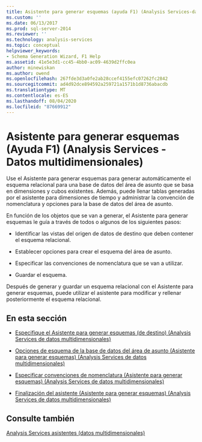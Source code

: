 ```yaml
---
title: Asistente para generar esquemas (ayuda F1) (Analysis Services-datos multidimensionales) | Microsoft Docs
ms.custom: ''
ms.date: 06/13/2017
ms.prod: sql-server-2014
ms.reviewer: ''
ms.technology: analysis-services
ms.topic: conceptual
helpviewer_keywords:
- Schema Generation Wizard, F1 Help
ms.assetid: 41e5e3d1-cc45-4bb0-ac09-4639d2ffc0ea
author: minewiskan
ms.author: owend
ms.openlocfilehash: 267fde3d3a0fe2ab28ccef4155efc07262fc2842
ms.sourcegitcommit: ad4d92dce894592a259721a1571b1d8736abacdb
ms.translationtype: MT
ms.contentlocale: es-ES
ms.lasthandoff: 08/04/2020
ms.locfileid: "87669912"
---
```

# <a name="schema-generation-wizard-f1-help-analysis-services---multidimensional-data"></a>Asistente para generar esquemas (Ayuda F1) (Analysis Services - Datos multidimensionales)
  Use el Asistente para generar esquemas para generar automáticamente el esquema relacional para una base de datos del área de asunto que se basa en dimensiones y cubos existentes. Además, puede llenar tablas generadas por el asistente para dimensiones de tiempo y administrar la convención de nomenclatura y opciones para la base de datos del área de asunto.  
  
 En función de los objetos que se van a generar, el Asistente para generar esquemas le guía a través de todos o algunos de los siguientes pasos:  
  
-   Identificar las vistas del origen de datos de destino que deben contener el esquema relacional.  
  
-   Establecer opciones para crear el esquema del área de asunto.  
  
-   Especificar las convenciones de nomenclatura que se van a utilizar.  
  
-   Guardar el esquema.  
  
 Después de generar y guardar un esquema relacional con el Asistente para generar esquemas, puede utilizar el asistente para modificar y rellenar posteriormente el esquema relacional.  
  
## <a name="in-this-section"></a>En esta sección  
  
-   [Especifique el Asistente para generar esquemas &#40;de destino&#41; &#40;Analysis Services de datos multidimensionales&#41;](specify-target-schema-generation-wizard-analysis-services-multidimensional-data.md)  
  
-   [Opciones de esquema de la base de datos del área de asunto &#40;Asistente para generar esquemas&#41; &#40;Analysis Services de datos multidimensionales&#41;](subject-area-database-schema-options-analysis-services-multidimensional-data.md)  
  
-   [Especificar convenciones de nomenclatura &#40;Asistente para generar esquemas&#41; &#40;Analysis Services de datos multidimensionales&#41;](specify-naming-conventions-schema-generation-analysis-services-multidimensional-data.md)  
  
-   [Finalización del asistente &#40;Asistente para generar esquemas&#41; &#40;Analysis Services de datos multidimensionales&#41;](complete-schema-generation-wizard-analysis-services-multidimensional-data.md)  
  
## <a name="see-also"></a>Consulte también  
 [Analysis Services asistentes &#40;datos multidimensionales&#41;](analysis-services-wizards-multidimensional-data.md)  
  
  
